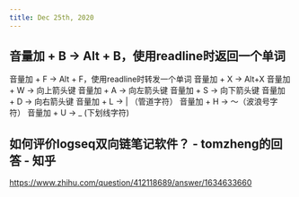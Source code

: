 ```yaml
---
title: Dec 25th, 2020
---
```


## 音量加 + B -> Alt + B，使用readline时返回一个单词
音量加 + F -> Alt + F，使用readline时转发一个单词
音量加 + X -> Alt+X
音量加 + W -> 向上箭头键
音量加 + A -> 向左箭头键
音量加 + S -> 向下箭头键
音量加 + D -> 向右箭头键
音量加 + L -> | （管道字符）
音量加 + H -> 〜（波浪号字符）
音量加 + U -> _ (下划线字符)
## 如何评价logseq双向链笔记软件？ - tomzheng的回答 - 知乎
https://www.zhihu.com/question/412118689/answer/1634633660
##
